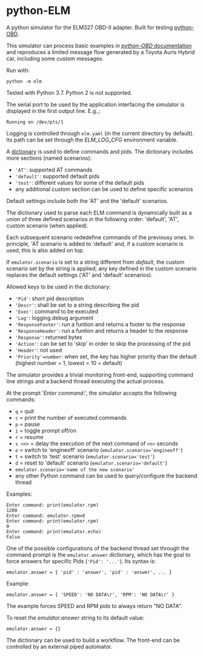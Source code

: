 python-ELM
==========

A python simulator for the ELM327 OBD-II adapter. Built for testing [python-OBD](https://github.com/brendanwhitfield/python-OBD).

This simulator can process basic examples in [*python-OBD* documentation](https://python-obd.readthedocs.io/en/latest/) and reproduces a limited message flow
generated by a Toyota Auris Hybrid car, including some custom messages.

Run with:

```shell
python -m elm
```

Tested with Python 3.7. Python 2 is not supported.

The serial port to be used by the application interfacing the simulator is displayed in the first output line. E.g.,:

    Running on /dev/pts/1

Logging is controlled through `elm.yaml` (in the current directory by default). Its path can be set through the *ELM_LOG_CFG* environment variable.

A [dictionary](https://docs.python.org/3.7/tutorial/datastructures.html#dictionaries) is used to define commands and pids. The dictionary includes more sections (named scenarios):

- `'AT'`: supported AT commands
- `'default'`: supported default pids
- `'test'`: different values for some of the default pids
- any additional custom section can be used to define specific scenarios

Default settings include both the 'AT' and the 'default' scenarios.

The dictionary used to parse each ELM command is dynamically built as a union of three defined scenarios in the following order: 'default', 'AT', custom scenario (when applied).

Each subsequent scenario rededefine commands of the previousy ones. In principle, 'AT scenario is added to 'default' and, if a custom scenario is used, this is also added on top.

If `emulator.scenario` is set to a string different from *default*, the custom scenario set by the string is applied; any key defined in the custom scenario replaces the default settings ('AT' and 'default' scenarios).

Allowed keys to be used in the dictionary:

- `'Pid'`: short pid description
- `'Descr'`: shall be set to a string describing the pid
- `'Exec'`: command to be executed
- `'Log'`: logging.debug argument
- `'ResponseFooter'`: run a funtion and returns a footer to the response
- `'ResponseHeader'`: run a funtion and returns a header to the response
- `'Response'`: returned bytes 
- `'Action'`: can be set to 'skip' in order to skip the processing of the pid
- `'Header'`: not used
- `'Priority'=number`: when set, the key has higher priority than the default (highest number = 1, lowest = 10 = default)

The simulator provides a trivial monitoring front-end, supporting command line strings and a backend thread executing the actual process.

At the prompt '*Enter command:*', the simulator accepts the following commands:

- `q` = quit
- `c` = print the number of executed commands
- `p` = pause
- `i` = toggle prompt off/on
- `r` = resume
- `s <n>` = delay the execution of the next command of `<n>` seconds
- `o` = switch to 'engineoff' scenario (`emulator.scenario='engineoff'`)
- `t` = switch to 'test' scenario (`emulator.scenario='test'`)
- `d` = reset to 'default' scenario (`emulator.scenario='default'`)
- `emulator.scenario='name of the new scenario'`
- any other Python command can be used to query/configure the backend thread

Examples:

```
Enter command: print(emulator.rpm)
1200
Enter command: emulator.rpm=0
Enter command: print(emulator.rpm)
0
Enter command: print(emulator.echo)
False
```

One of the possible configurations of the backend thread set through the command prompt is
the `emulator.answer` dictionary, which has the goal to force answers for specific Pids (`'Pid': '...'`). Its syntax is:

```
emulator.answer = { 'pid' : 'answer', 'pid' : 'answer', ... }
```

Example:

```
emulator.answer = { 'SPEED': 'NO DATA\r', 'RPM': 'NO DATA\r' }
```

The example forces SPEED and RPM pids to always return "NO DATA".

To reset the *emulator.answer* string to its default value:

```
emulator.answer = {}
```

The dictionary can be used to build a workflow. The front-end can be controlled by an external piped automator.
